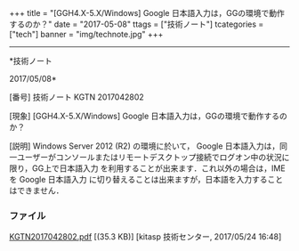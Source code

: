 ﻿+++
title = "[GGH4.X-5.X/Windows] Google 日本語入力は，GGの環境で動作するのか？"
date = "2017-05-08"
ttags = ["技術ノート"]
tcategories = ["tech"]
banner = "img/technote.jpg"
+++

-----------------------------------------------------------------------------------------------------------------------------

*技術ノート

2017/05/08*


[番号]
技術ノート KGTN 2017042802

[現象]
[GGH4.X-5.X/Windows] Google 日本語入力は，GGの環境で動作するのか？

[説明]
Windows Server 2012 (R2) の環境に於いて， Google
日本語入力は，同一ユーザーがコンソールまたはリモートデスクトップ接続でログオン中の状況に限り，GG上で日本語入力
を利用することが出来ます．これ以外の場合は，IMEを Google 日本語入力
に切り替えることは出来ますが，日本語を入力することはできません．


### ファイル

 
 


[KGTN2017042802.pdf](http://techreport.kitasp.net/attachments/download/3641/KGTN2017042802.pdf)
 [(35.3 KB)] [kitasp 技術センター, 2017/05/24
16:48]


 


 

